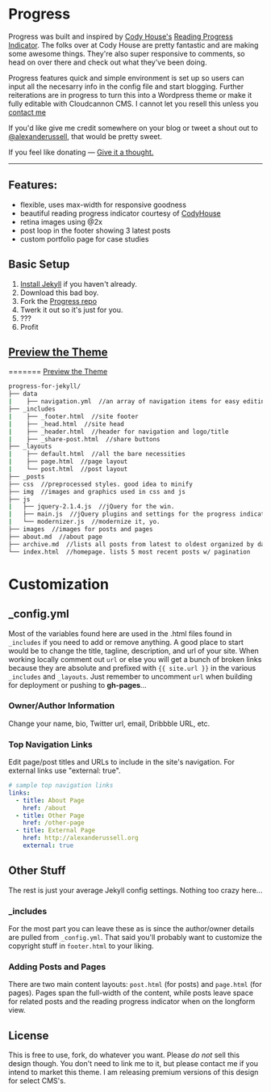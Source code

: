 # Progress

Progress was built and inspired by [Cody House's](https://codyhouse.co/) [Reading Progress Indicator](https://codyhouse.co/demo/reading-progress-indicator/index.html). The folks over at Cody House are pretty fantastic and are making some awesome things. They're also super responsive to comments, so head on over there and check out what they've been doing. 

Progress features quick and simple environment is set up so users can input all the necesarry info in the config file and start blogging. Further reiterations are in progress to turn this into a Wordpress theme or make it fully editable with Cloudcannon CMS. I cannot let you resell this unless you [contact me](mailto:alex@collectivelymade.com)

If you'd like give me credit somewhere on your blog or tweet a shout out to
[@alexanderussell](https://twitter.com/alexanderussell), that would be pretty sweet. 

If you feel like donating — [Give it a thought.](https://flattr.com/profile/alexanderussell)

---

## Features:
- flexible, uses max-width for responsive goodness
- beautiful reading progress indicator courtesy of [CodyHouse](https://codyhouse.co/)
- retina images using @2x
- post loop in the footer showing 3 latest posts
- custom portfolio page for case studies

## Basic Setup

1. [Install Jekyll](http://jekyllrb.com) if you haven't already.
2. Download this bad boy.
3. Fork the [Progress repo](http://github.com/alexanderussell/progress-for-jekyll/)
4. Twerk it out so it's just for you.
5.  ???
6.  Profit

## [Preview the Theme](http://github.com/alexanderussell/progress-for-jekyll/)
=======
 [Preview the Theme](http://github.com/alexanderussell/progress-for-jekyll/)
 
``` bash
progress-for-jekyll/
├── data
|    ├── navigation.yml  //an array of navigation items for easy editing
├── _includes
|    ├── _footer.html  //site footer
|    ├── _head.html  //site head
|    ├── _header.html  //header for navigation and logo/title
|    ├── _share-post.html  //share buttons
├── _layouts
|    ├── default.html  //all the bare necessities
|    ├── page.html  //page layout
|    └── post.html  //post layout
├── _posts
├── css  //preprocessed styles. good idea to minify
├── img  //images and graphics used in css and js
├── js
|   ├── jquery-2.1.4.js  //jQuery for the win.
|   ├── main.js  //jQuery plugins and settings for the progress indicator.
|   └── modernizer.js  //modernize it, yo.
├── images  //images for posts and pages
├── about.md  //about page
├── archive.md  //lists all posts from latest to oldest organized by date
└── index.html  //homepage. lists 5 most recent posts w/ pagination
```

# Customization

## _config.yml

Most of the variables found here are used in the .html files found in `_includes` if you need to add or remove anything. A good place to start would be to change the title, tagline, description, and url of your site. When working locally comment out `url` or else you will get a bunch of broken links because they are absolute and prefixed with `{{ site.url }}` in the various `_includes` and `_layouts`. Just remember to uncomment `url` when building for deployment or pushing to **gh-pages**...

### Owner/Author Information

Change your name, bio, Twitter url, email, Dribbble URL, etc.

### Top Navigation Links

Edit page/post titles and URLs to include in the site's navigation. For external links use "external: true".

``` yaml
# sample top navigation links
links:
  - title: About Page
    href: /about
  - title: Other Page
    href: /other-page
  - title: External Page
    href: http://alexanderussell.org
    external: true
```

## Other Stuff

The rest is just your average Jekyll config settings. Nothing too crazy here...

### _includes

For the most part you can leave these as is since the author/owner details are pulled from `_config.yml`. That said you'll probably want to customize the copyright stuff in `footer.html` to your liking.

### Adding Posts and Pages

There are two main content layouts: `post.html` (for posts) and `page.html` (for pages). Pages span the full-width of the content, while posts leave space for related posts and the reading progress indicator when on the longform view.


## License

This is free to use, fork, do whatever you want. Please *do not* sell this design though. You don't need to link me to it, but please contact me if you intend to market this theme. I am releasing premium versions of this design for select CMS's. 
